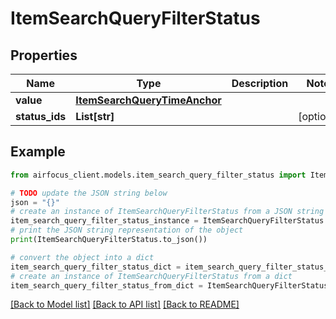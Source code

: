 # ItemSearchQueryFilterStatus


## Properties

Name | Type | Description | Notes
------------ | ------------- | ------------- | -------------
**value** | [**ItemSearchQueryTimeAnchor**](ItemSearchQueryTimeAnchor.md) |  | 
**status_ids** | **List[str]** |  | [optional] 

## Example

```python
from airfocus_client.models.item_search_query_filter_status import ItemSearchQueryFilterStatus

# TODO update the JSON string below
json = "{}"
# create an instance of ItemSearchQueryFilterStatus from a JSON string
item_search_query_filter_status_instance = ItemSearchQueryFilterStatus.from_json(json)
# print the JSON string representation of the object
print(ItemSearchQueryFilterStatus.to_json())

# convert the object into a dict
item_search_query_filter_status_dict = item_search_query_filter_status_instance.to_dict()
# create an instance of ItemSearchQueryFilterStatus from a dict
item_search_query_filter_status_from_dict = ItemSearchQueryFilterStatus.from_dict(item_search_query_filter_status_dict)
```
[[Back to Model list]](../README.md#documentation-for-models) [[Back to API list]](../README.md#documentation-for-api-endpoints) [[Back to README]](../README.md)


